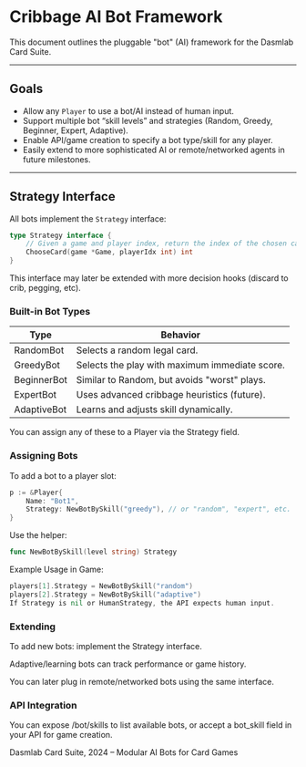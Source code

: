 # Cribbage AI Bot Framework

This document outlines the pluggable "bot" (AI) framework for the Dasmlab Card Suite.

---

## Goals

- Allow any `Player` to use a bot/AI instead of human input.
- Support multiple bot “skill levels” and strategies (Random, Greedy, Beginner, Expert, Adaptive).
- Enable API/game creation to specify a bot type/skill for any player.
- Easily extend to more sophisticated AI or remote/networked agents in future milestones.

---

## Strategy Interface

All bots implement the `Strategy` interface:
```go
type Strategy interface {
    // Given a game and player index, return the index of the chosen card to play.
    ChooseCard(game *Game, playerIdx int) int
}
```

This interface may later be extended with more decision hooks (discard to crib, pegging, etc).

### Built-in Bot Types

| Type        | Behavior                                         |
|-------------|--------------------------------------------------|
| RandomBot   | Selects a random legal card.                     |
| GreedyBot   | Selects the play with maximum immediate score.   |
| BeginnerBot | Similar to Random, but avoids "worst" plays.     |
| ExpertBot   | Uses advanced cribbage heuristics (future).      |
| AdaptiveBot | Learns and adjusts skill dynamically.            |


You can assign any of these to a Player via the Strategy field.

### Assigning Bots
To add a bot to a player slot:

```go
p := &Player{
    Name: "Bot1",
    Strategy: NewBotBySkill("greedy"), // or "random", "expert", etc.
}
```
Use the helper:

```go
func NewBotBySkill(level string) Strategy
```
Example Usage in Game: 

```go
players[1].Strategy = NewBotBySkill("random")
players[2].Strategy = NewBotBySkill("adaptive")
If Strategy is nil or HumanStrategy, the API expects human input.
```

### Extending

To add new bots: implement the Strategy interface.

Adaptive/learning bots can track performance or game history.

You can later plug in remote/networked bots using the same interface.

### API Integration
You can expose /bot/skills to list available bots, or accept a bot_skill field in your API for game creation.

Dasmlab Card Suite, 2024 – Modular AI Bots for Card Games

